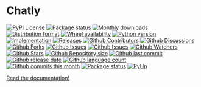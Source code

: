# Chatly

[![PyPI License](https://img.shields.io/pypi/l/chatly.svg)](https://pypi.org/project/chatly/)
[![Package status](https://img.shields.io/pypi/status/chatly.svg)](https://pypi.org/project/chatly/)
[![Monthly downloads](https://img.shields.io/pypi/dm/chatly.svg)](https://pypi.org/project/chatly/)
[![Distribution format](https://img.shields.io/pypi/format/chatly.svg)](https://pypi.org/project/chatly/)
[![Wheel availability](https://img.shields.io/pypi/wheel/chatly.svg)](https://pypi.org/project/chatly/)
[![Python version](https://img.shields.io/pypi/pyversions/chatly.svg)](https://pypi.org/project/chatly/)
[![Implementation](https://img.shields.io/pypi/implementation/chatly.svg)](https://pypi.org/project/chatly/)
[![Releases](https://img.shields.io/github/downloads/phil65/chatly/total.svg)](https://github.com/phil65/chatly/releases)
[![Github Contributors](https://img.shields.io/github/contributors/phil65/chatly)](https://github.com/phil65/chatly/graphs/contributors)
[![Github Discussions](https://img.shields.io/github/discussions/phil65/chatly)](https://github.com/phil65/chatly/discussions)
[![Github Forks](https://img.shields.io/github/forks/phil65/chatly)](https://github.com/phil65/chatly/forks)
[![Github Issues](https://img.shields.io/github/issues/phil65/chatly)](https://github.com/phil65/chatly/issues)
[![Github Issues](https://img.shields.io/github/issues-pr/phil65/chatly)](https://github.com/phil65/chatly/pulls)
[![Github Watchers](https://img.shields.io/github/watchers/phil65/chatly)](https://github.com/phil65/chatly/watchers)
[![Github Stars](https://img.shields.io/github/stars/phil65/chatly)](https://github.com/phil65/chatly/stars)
[![Github Repository size](https://img.shields.io/github/repo-size/phil65/chatly)](https://github.com/phil65/chatly)
[![Github last commit](https://img.shields.io/github/last-commit/phil65/chatly)](https://github.com/phil65/chatly/commits)
[![Github release date](https://img.shields.io/github/release-date/phil65/chatly)](https://github.com/phil65/chatly/releases)
[![Github language count](https://img.shields.io/github/languages/count/phil65/chatly)](https://github.com/phil65/chatly)
[![Github commits this month](https://img.shields.io/github/commit-activity/m/phil65/chatly)](https://github.com/phil65/chatly)
[![Package status](https://codecov.io/gh/phil65/chatly/branch/main/graph/badge.svg)](https://codecov.io/gh/phil65/chatly/)
[![PyUp](https://pyup.io/repos/github/phil65/chatly/shield.svg)](https://pyup.io/repos/github/phil65/chatly/)

[Read the documentation!](https://phil65.github.io/chatly/)
